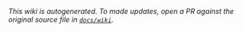 _This wiki is autogenerated. To made updates, open a PR against the original source file in [`docs/wiki`](https://github.com/timkpaine/csp-adapter-discord/tree/main/docs/wiki)._
